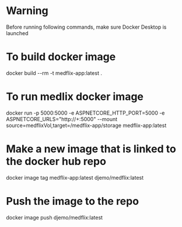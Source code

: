 # Warning
Before running following commands, make sure Docker Desktop is launched

# To build docker image
docker build --rm -t medflix-app:latest .

# To run medlix docker image
docker run -p 5000:5000 -e ASPNETCORE_HTTP_PORT=5000 -e ASPNETCORE_URLS="http://+:5000" --mount source=medflixVol,target=/medflix-app/storage medflix-app:latest

# Make a new image that is linked to the docker hub repo
docker image tag medflix-app:latest djemo/medflix:latest

# Push the image to the repo
docker image push djemo/medflix:latest
